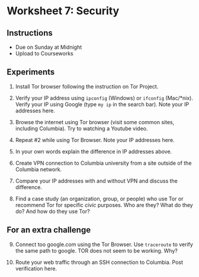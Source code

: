 # Worksheet 7: Security

## Instructions

- Due on Sunday at Midnight
- Upload to Courseworks

## Experiments

1. Install Tor browser following the instruction on Tor Project.

2. Verify your IP address using `ipconfig` (Windows) or `ifconfig` (Mac/*nix).
   Verify your IP using Google (type `my ip` in the search bar). Note your IP
addresses here.

3. Browse the internet using Tor browser (visit some common sites, including
   Columbia). Try to watching a Youtube video.

4. Repeat #2 while using Tor Browser. Note your IP addresses here.

5. In your own words explain the difference in IP addresses above.

6. Create VPN connection to Columbia university from a site outside of the
   Columbia network.

7. Compare your IP addresses with and without VPN and discuss the difference.

8. Find a case study (an organization, group, or people) who use Tor or
   recommend Tor for specific *civic* purposes. Who are they? What do they do?
And how do they use Tor?

## For an extra challenge

9. Connect too google.com using the Tor Browser. Use `traceroute` to verify
   the same path to google. TOR does not seem to be working. Why?

10. Route your web traffic through an SSH connection to Columbia. Post
   verification here.
